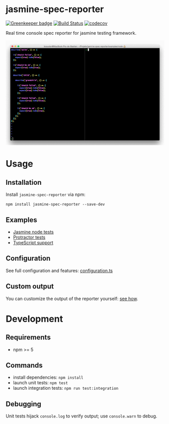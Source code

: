 jasmine-spec-reporter
=====================

[![Greenkeeper badge](https://badges.greenkeeper.io/bcaudan/jasmine-spec-reporter.svg)](https://greenkeeper.io/)
[![Build Status](https://travis-ci.org/bcaudan/jasmine-spec-reporter.svg?branch=master)](https://travis-ci.org/bcaudan/jasmine-spec-reporter)
[![codecov](https://codecov.io/gh/bcaudan/jasmine-spec-reporter/branch/master/graph/badge.svg)](https://codecov.io/gh/bcaudan/jasmine-spec-reporter)

Real time console spec reporter for jasmine testing framework.

![](screenshot.gif)

# Usage

## Installation
Install `jasmine-spec-reporter` via npm:

    npm install jasmine-spec-reporter --save-dev

## Examples
* [Jasmine node tests](examples/node)
* [Protractor tests](examples/protractor)
* [TypeScript support](examples/typescript)

## Configuration
See full configuration and features: [configuration.ts](src/configuration.ts)

## Custom output
You can customize the output of the reporter yourself: [see how](docs/customize-output.md).

# Development

## Requirements

* npm >= 5

## Commands

* install dependencies: `npm install`
* launch unit tests: `npm test`
* launch integration tests: `npm run test:integration`

## Debugging

Unit tests hijack `console.log` to verify output; use `console.warn` to debug.
